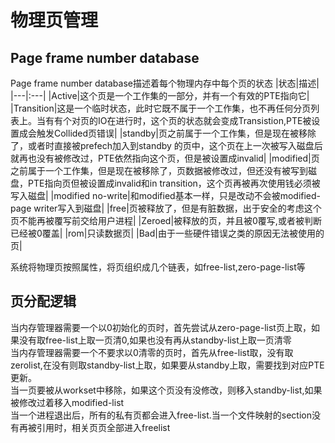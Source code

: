 # 物理页管理
## Page frame number database
Page frame number database描述着每个物理内存中每个页的状态
|状态|描述|
|---|:---|
|Active|这个页是一个工作集的一部分，并有一个有效的PTE指向它|
|Transition|这是一个临时状态，此时它既不属于一个工作集，也不再任何分页列表上。当有有个对页的IO在进行时，这个页的状态就会变成Transistion,PTE被设置成会触发Collided页错误|
|standby|页之前属于一个工作集，但是现在被移除了，或者时直接被prefech加入到standby 的页中，这个页在上一次被写入磁盘后就再也没有被修改过，PTE依然指向这个页，但是被设置成invalid|
|modified|页之前属于一个工作集，但是现在被移除了，页数据被修改过，但还没有被写到磁盘，PTE指向页但被设置成invalid和in transition，这个页再被再次使用钱必须被写入磁盘|
|modified no-write|和modified基本一样，只是改动不会被modified-page writer写入到磁盘|
|free|页被释放了，但是有脏数据，出于安全的考虑这个页不能再被覆写前交给用户进程|
|Zeroed|被释放的页，并且被0覆写,或者被判断已经被0覆盖|
|rom|只读数据页|
|Bad|由于一些硬件错误之类的原因无法被使用的页|

系统将物理页按照属性，将页组织成几个链表，如free-list,zero-page-list等

## 页分配逻辑
当内存管理器需要一个以0初始化的页时，首先尝试从zero-page-list页上取，如果没有取free-list上取一页清0,如果也没有再从standby-list上取一页清零          
当内存管理器需要一个不要求以0清零的页时，首先从free-list取，没有取zerolist,在没有则取standby-list上取，如果要从standby上取，需要找到对应PTE更新。   
当一页要被从workset中移除，如果这个页没有没修改，则移入standby-list,如果被修改过着移入modified-list     
当一个进程退出后，所有的私有页都会进入free-list.当一个文件映射的section没有再被引用时，相关页页全部进入freelist

